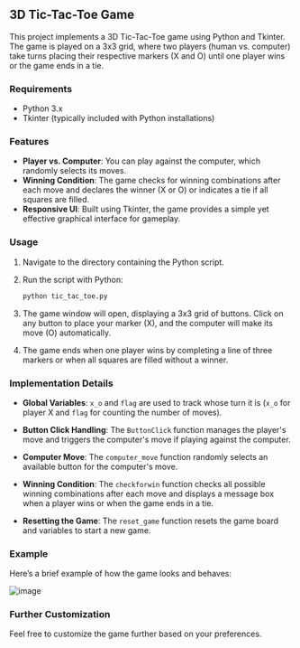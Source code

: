 ## 3D Tic-Tac-Toe Game

This project implements a 3D Tic-Tac-Toe game using Python and Tkinter. The game is played on a 3x3 grid, where two players (human vs. computer) take turns placing their respective markers (X and O) until one player wins or the game ends in a tie.

### Requirements

- Python 3.x
- Tkinter (typically included with Python installations)

### Features

- **Player vs. Computer**: You can play against the computer, which randomly selects its moves.
- **Winning Condition**: The game checks for winning combinations after each move and declares the winner (X or O) or indicates a tie if all squares are filled.
- **Responsive UI**: Built using Tkinter, the game provides a simple yet effective graphical interface for gameplay.

### Usage

1. Navigate to the directory containing the Python script.

2. Run the script with Python:

   ```bash
   python tic_tac_toe.py
   ```

3. The game window will open, displaying a 3x3 grid of buttons. Click on any button to place your marker (X), and the computer will make its move (O) automatically.

4. The game ends when one player wins by completing a line of three markers or when all squares are filled without a winner.

### Implementation Details

- **Global Variables**: `x_o` and `flag` are used to track whose turn it is (`x_o` for player X and `flag` for counting the number of moves).
  
- **Button Click Handling**: The `ButtonClick` function manages the player's move and triggers the computer's move if playing against the computer.

- **Computer Move**: The `computer_move` function randomly selects an available button for the computer's move.

- **Winning Condition**: The `checkforwin` function checks all possible winning combinations after each move and displays a message box when a player wins or when the game ends in a tie.

- **Resetting the Game**: The `reset_game` function resets the game board and variables to start a new game.

### Example

Here’s a brief example of how the game looks and behaves:

![image](https://github.com/SaiKrishnaIyer/SKPYI-143-TASK-PHASE-4-TASK-SKILLRAACE/assets/113880966/ccb6105d-aab3-4f7d-bad5-4e0f7e3b3413)

### Further Customization

Feel free to customize the game further based on your preferences. 


